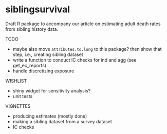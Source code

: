 siblingsurvival
===============

Draft R package to accompany our article on estimating adult death rates from sibling history data.

TODO

- maybe also move `attributes.to.long` to this package? then show that step,
  i.e., creating sibling dataset
- write a function to conduct IC checks for ind and agg (see get_ec_reports)
- handle discretizing exposure

WISHLIST

- shiny widget for sensitivity analysis?
- unit tests

VIGNETTES

- producing estimates (mostly done)
- making a sibling dataset from a survey dataset
- IC checks

